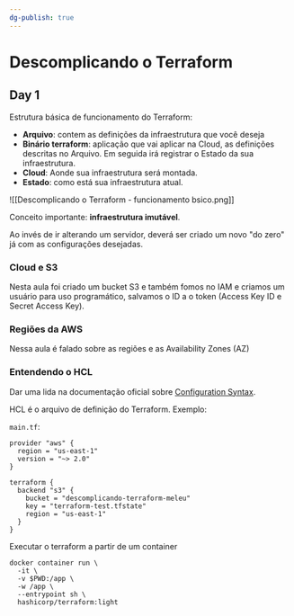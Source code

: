```yaml
---
dg-publish: true
---
```

# Descomplicando o Terraform

## Day 1

Estrutura básica de funcionamento do Terraform:

- **Arquivo**: contem as definições da infraestrutura que você deseja
- **Binário terraform**: aplicação que vai aplicar na Cloud, as definições descritas no Arquivo. Em seguida irá registrar o Estado da sua infraestrutura.
- **Cloud**: Aonde sua infraestrutura será montada.
- **Estado**: como está sua infraestrutura atual.

![[Descomplicando o Terraform - funcionamento bsico.png]]

Conceito importante: **infraestrutura imutável**.

Ao invés de ir alterando um servidor, deverá ser criado um novo "do zero" já com as configurações desejadas.

### Cloud e S3

Nesta aula foi criado um bucket S3 e também fomos no IAM e criamos um usuário para uso programático, salvamos o ID a o token (Access Key ID e Secret Access Key).


### Regiões da AWS

Nessa aula é falado sobre as regiões e as Availability Zones (AZ)


### Entendendo o HCL

Dar uma lida na documentação oficial sobre [Configuration Syntax](https://developer.hashicorp.com/terraform/language/syntax/configuration).

HCL é o arquivo de definição do Terraform. Exemplo:

`main.tf`:
```hcl
provider "aws" {
  region = "us-east-1"
  version = "~> 2.0"
}

terraform {
  backend "s3" {
    bucket = "descomplicando-terraform-meleu"
    key = "terraform-test.tfstate"
    region = "us-east-1"
  }
}
```

Executar o terraform a partir de um container
```shell
docker container run \
  -it \
  -v $PWD:/app \
  -w /app \
  --entrypoint sh \
  hashicorp/terraform:light
```
